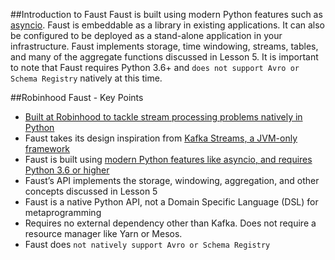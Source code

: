 ##Introduction to Faust
Faust is built using modern Python features such as [asyncio](https://docs.python.org/3/library/asyncio.html). Faust is embeddable as a library in existing applications. It can also be configured to be deployed as a stand-alone application in your infrastructure. Faust implements storage, time windowing, streams, tables, and many of the aggregate functions discussed in Lesson 5. It is important to note that Faust requires Python 3.6+ and ```does not support Avro or Schema Registry``` natively at this time.


##Robinhood Faust - Key Points
* [Built at Robinhood to tackle stream processing problems natively in Python](https://robinhood.engineering/faust-stream-processing-for-python-a66d3a51212d?gi=25dc91767251)
* Faust takes its design inspiration from [Kafka Streams, a JVM-only framework](https://kafka.apache.org/documentation/streams/)
* Faust is built using [modern Python features like asyncio, and requires Python 3.6 or higher](https://docs.python.org/3/library/asyncio.html)
* Faust’s API implements the storage, windowing, aggregation, and other concepts discussed in Lesson 5
* Faust is a native Python API, not a Domain Specific Language (DSL) for metaprogramming
* Requires no external dependency other than Kafka. Does not require a resource manager like Yarn or Mesos.
* Faust does ```not natively support Avro or Schema Registry```